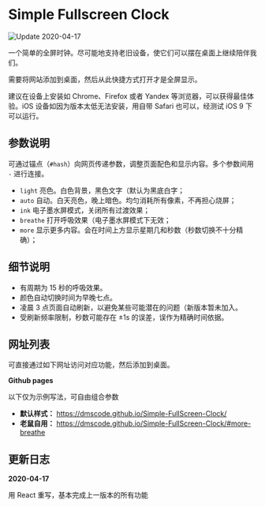 Simple Fullscreen Clock
===

![Update 2020-04-17](https://img.shields.io/badge/Update-2020--04--17-blue)

一个简单的全屏时钟。尽可能地支持老旧设备，使它们可以摆在桌面上继续陪伴我们。

需要将网站添加到桌面，然后从此快捷方式打开才是全屏显示。

建议在设备上安装如 Chrome、Firefox 或者 Yandex 等浏览器，可以获得最佳体验。iOS 设备如因为版本太低无法安装，用自带 Safari 也可以，经测试 iOS 9 下可以运行。

参数说明
---

可通过锚点（`#hash`）向网页传递参数，调整页面配色和显示内容。多个参数间用 `-` 进行连接。

* `light` 亮色。白色背景，黑色文字（默认为黑底白字；
* `auto` 自动。白天亮色，晚上暗色。均匀消耗所有像素，不再担心烧屏；
* `ink` 电子墨水屏模式，关闭所有过渡效果；
* `breathe` 打开呼吸效果（电子墨水屏模式下无效；
* `more` 显示更多内容。会在时间上方显示星期几和秒数（秒数切换不十分精确）；

细节说明
---

* 有周期为 15 秒的呼吸效果。
* 颜色自动切换时间为早晚七点。
* 凌晨 3 点页面自动刷新，以避免某些可能潜在的问题（新版本暂未加入。
* 受刷新频率限制，秒数可能存在 ±1s 的误差，误作为精确时间依据。

网址列表
---

可直接通过如下网址访问对应功能，然后添加到桌面。

**Github pages**

以下仅为示例写法，可自由组合参数

* **默认样式：** https://dmscode.github.io/Simple-FullScreen-Clock/
* **老鼠自用：** https://dmscode.github.io/Simple-FullScreen-Clock/#more-breathe

更新日志
---

**2020-04-17**

用 React 重写，基本完成上一版本的所有功能